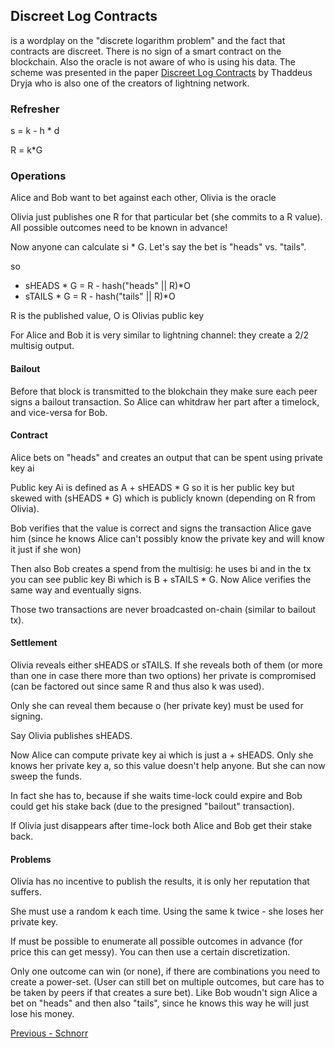 ## Discreet Log Contracts

is a wordplay on the "discrete logarithm problem" and the fact that contracts are discreet. There is no sign of a smart contract on the blockchain. Also the oracle is not aware of who is using his data. The scheme was presented in the paper [Discreet Log Contracts](https://adiabat.github.io/dlc.pdf) by Thaddeus Dryja who is also one of the creators of lightning network.

### Refresher

s = k - h * d

R = k*G

### Operations

Alice and Bob want to bet against each other, Olivia is the oracle

Olivia just publishes one R for that particular bet (she commits to a R value). All possible outcomes need to be known in advance!

Now anyone can calculate
si * G. Let's say the bet is "heads" vs. "tails".

so 
- sHEADS * G = R - hash("heads" || R)*O
- sTAILS * G = R - hash("tails" || R)*O

R is the published value, O is Olivias public key

For Alice and Bob it is very similar to lightning channel: they create a 2/2 multisig output. 

#### Bailout

Before that block is transmitted to the blokchain they make sure each peer signs a bailout transaction. So Alice can whitdraw her part after a timelock, and vice-versa for Bob.

#### Contract

Alice bets on "heads" and creates an output that can be spent using private key ai

Public key Ai is defined as A + sHEADS * G
so it is her public key but skewed with (sHEADS * G) which is publicly known (depending on R from Olivia).

Bob verifies that the value is correct and signs the transaction Alice gave him (since he knows Alice can't possibly know the private key and will know it just if she won)

Then also Bob creates a spend from the multisig: he uses bi and in the tx you can see public key Bi which is B + sTAILS * G. Now Alice verifies the same way and eventually signs.

Those two transactions are never broadcasted on-chain (similar to bailout tx).

#### Settlement

Olivia reveals either sHEADS or sTAILS. If she reveals both of them (or more than one in case there more than two options) her private is compromised (can be factored out since same R and thus also k was used).

Only she can reveal them because o (her private key) must be used for signing.

Say Olivia publishes sHEADS.

Now Alice can compute private key ai which is just a + sHEADS.
Only she knows her private key a, so this value doesn't help anyone.
But she can now sweep the funds. 

In fact she has to, because if she waits time-lock could expire and Bob could
get his stake back (due to the presigned "bailout" transaction).

If Olivia just disappears after time-lock both Alice and Bob get their stake back.

#### Problems

Olivia has no incentive to publish the results, it is only her reputation that suffers.

She must use a random k each time. Using the same k twice - she loses her private key.

If must be possible to enumerate all possible outcomes in advance (for price this can get messy). You can then use a certain discretization.

Only one outcome can win (or none), if there are combinations you need to create a power-set. (User can still bet on multiple outcomes, but care has to be taken by peers if that creates a sure bet). Like Bob woudn't sign Alice
a bet on "heads" and then also "tails", since he knows this way he will just
lose his money.

[Previous - Schnorr](./schnorr.md) 